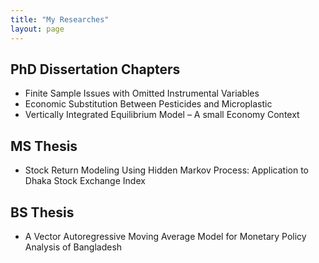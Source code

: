 ```yaml
---
title: "My Researches"
layout: page
---
```


## PhD Dissertation Chapters
- Finite Sample Issues with Omitted Instrumental Variables
- Economic Substitution Between Pesticides and Microplastic
- Vertically Integrated Equilibrium Model – A small Economy Context

## MS Thesis
 - Stock Return Modeling Using Hidden Markov Process: Application to Dhaka Stock Exchange Index

## BS Thesis
- A Vector Autoregressive Moving Average Model for Monetary Policy Analysis of Bangladesh

